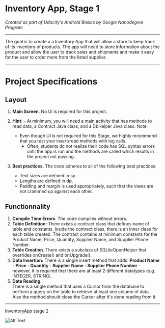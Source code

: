 # Inventory App, Stage 1

*Created as part of Udacity's Android Basics by Google Nanodegree Program*
____________

The goal is to create a a Inventory App that will allow a store to keep track of its inventory of products. 
The app will need to store information about the product and allow the user to track sales and shipments and 
make it easy for the user to order more from the listed supplier.
____________

# Project Specifications

## Layout

1. **Main Screen**. No UI is required for this project.
2. **Hint:**
	        - At minimum, you will need a main activity that has methods to read data, a Contract Java class, and a DbHelper Java class.
	Note: 
      - Even though UI is not required for this Stage, we highly recommend that you test your insert/read methods with log calls. 	
	    - Often, students do not realize their code has SQL syntax errors until the app is run and the methods are called which results in the project not passing.

3. **Best practices**. The code adheres to all of the following best practices:
   * Text sizes are defined in sp.
   * Lengths are defined in dp.
   * Padding and margin is used appropriately, such that the views are not crammed up against each other.
   
## Functionnality

1. **Compile Time Errors**. The code compiles without errors.
2. **Table Definition:** 	There exists a contract class that defines name of table and constants.
				                  Inside the contract class, there is an inner class for each table created.
				                  The contract contains at minimum constants for the Product Name, Price, Quantity, Supplier Name, and Supplier Phone Number.
3. **Table Creation**. There exists a subclass of SQLiteOpenHelper that overrides onCreate() and onUpgrade().
4. **Data Insertion:** There is a single insert method that adds:
								                                               **Product Name
								                                                - Price
								                                                - Quantity
								                                                - Supplier Name
								                                                - Supplier Phone Number**
	            - however, it is required that there are at least 2 different datatypes (e.g. INTEGER, STRING).
5. **Data Reading**. 	
      There is a single method that uses a Cursor from the database to perform a query on the table to retrieve at least 
			one column of data. Also the method should close the Cursor after it's done reading from it.

____________

InventoryApp stage 2

![Alt Text](https://github.com/fragargon/InventoryApp/raw/master/InventoryApp.gif)


